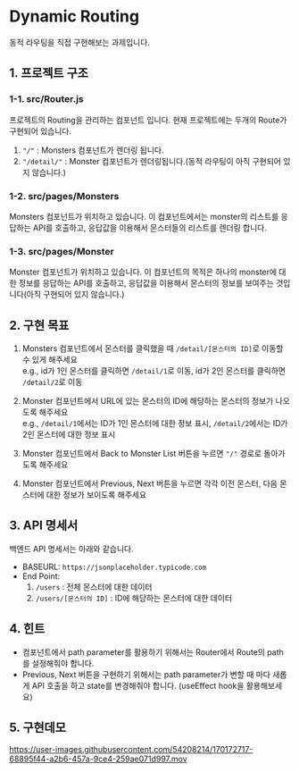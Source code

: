 # Dynamic Routing

동적 라우팅을 직접 구현해보는 과제입니다.

## 1. 프로젝트 구조

### 1-1. src/Router.js

프로젝트의 Routing을 관리하는 컴포넌트 입니다. 현재 프로젝트에는 두개의 Route가 구현되어 있습니다.

1. `"/"` : Monsters 컴포넌트가 렌더링 됩니다.
2. `"/detail/"` : Monster 컴포넌트가 렌더링됩니다.(동적 라우팅이 아직 구현되어 있지 않습니다.)

### 1-2. src/pages/Monsters

Monsters 컴포넌트가 위치하고 있습니다. 이 컴포넌트에서는 monster의 리스트를 응답하는 API를 호출하고,
응답값을 이용해서 몬스터들의 리스트를 렌더링 합니다.

### 1-3. src/pages/Monster

Monster 컴포넌트가 위치하고 있습니다. 이 컴포넌트의 목적은 하나의 monster에 대한 정보를 응답하는 API를 호출하고,
응답값을 이용해서 몬스터의 정보를 보여주는 것입니다(아직 구현되어 있지 않습니다.)

## 2. 구현 목표

1. Monsters 컴포넌트에서 몬스터를 클릭했을 때 `/detail/[몬스터의 ID]`로 이동할 수 있게 해주세요  
   e.g., id가 1인 몬스터를 클릭하면 `/detail/1`로 이동, id가 2인 몬스터를 클릭하면 `/detail/2`로 이동

2. Monster 컴포넌트에서 URL에 있는 몬스터의 ID에 해당하는 몬스터의 정보가 나오도록 해주세요  
   e.g., `/detail/1`에서는 ID가 1인 몬스터에 대한 정보 표시, `/detail/2`에서는 ID가 2인 몬스터에 대한 정보 표시

3. Monster 컴포넌트에서 Back to Monster List 버튼을 누르면 `"/"` 경로로 돌아가도록 해주세요

4. Monster 컴포넌트에서 Previous, Next 버튼을 누르면 각각 이전 몬스터, 다음 몬스터에 대한 정보가 보이도록 해주세요

## 3. API 명세서

백엔드 API 명세서는 아래와 같습니다.

- BASEURL: `https://jsonplaceholder.typicode.com`
- End Point:
  1. `/users` : 전체 몬스터에 대한 데이터
  2. `/users/[몬스터의 ID]` : ID에 해당하는 몬스터에 대한 데이터

## 4. 힌트

- 컴포넌트에서 path parameter를 활용하기 위해서는 Router에서 Route의 path를 설정해줘야 합니다.
- Previous, Next 버튼을 구현하기 위해서는 path parameter가 변할 때 마다 새롭게 API 호출을 하고 state를 변경해줘야 합니다.
  (useEffect hook을 활용해보세요)

## 5. 구현데모

https://user-images.githubusercontent.com/54208214/170172717-68895f44-a2b6-457a-9ce4-259ae071d997.mov
